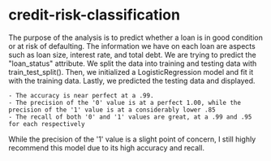 # credit-risk-classification

The purpose of the analysis is to predict whether a loan is in good condition or at risk of defaulting.
The information we have on each loan are aspects such as loan size, interest rate, and total debt. 
We are trying to predict the "loan_status" attribute.
We split the data into training and testing data with train_test_split(). Then, we initialized a LogisticRegression model and fit it with the training data. Lastly, we predicted the testing data and displayed.

    - The accuracy is near perfect at a .99.
    - The precision of the '0' value is at a perfect 1.00, while the precision of the '1' value is at a considerably lower .85
    - The recall of both '0' and '1' values are great, at a .99 and .95 for each respectively

While the precision of the '1' value is a slight point of concern, I still highly recommend this model due to its high accuracy and recall.